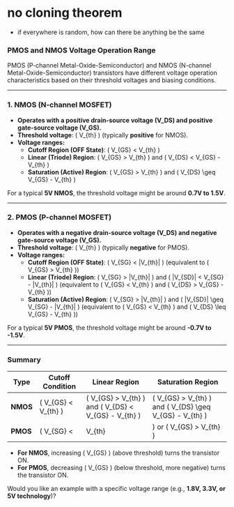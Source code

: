 # no cloning theorem 

- if everywhere is random, how can there be anything be the same

### **PMOS and NMOS Voltage Operation Range**

PMOS (P-channel Metal-Oxide-Semiconductor) and NMOS (N-channel Metal-Oxide-Semiconductor) transistors have different voltage operation characteristics based on their threshold voltages and biasing conditions.

---

### **1. NMOS (N-channel MOSFET)**
- **Operates with a positive drain-source voltage (V_DS) and positive gate-source voltage (V_GS).**
- **Threshold voltage**: \( V_{th} \) (typically **positive** for NMOS).
- **Voltage ranges:**
  - **Cutoff Region (OFF State)**: \( V_{GS} < V_{th} \)
  - **Linear (Triode) Region**: \( V_{GS} > V_{th} \) and \( V_{DS} < V_{GS} - V_{th} \)
  - **Saturation (Active) Region**: \( V_{GS} > V_{th} \) and \( V_{DS} \geq V_{GS} - V_{th} \)

For a typical **5V NMOS**, the threshold voltage might be around **0.7V to 1.5V**.

---

### **2. PMOS (P-channel MOSFET)**
- **Operates with a negative drain-source voltage (V_DS) and negative gate-source voltage (V_GS).**
- **Threshold voltage**: \( V_{th} \) (typically **negative** for PMOS).
- **Voltage ranges:**
  - **Cutoff Region (OFF State)**: \( V_{SG} < |V_{th}| \) (equivalent to \( V_{GS} > V_{th} \))
  - **Linear (Triode) Region**: \( V_{SG} > |V_{th}| \) and \( |V_{SD}| < V_{SG} - |V_{th}| \) (equivalent to \( V_{GS} < V_{th} \) and \( V_{DS} > V_{GS} - V_{th} \))
  - **Saturation (Active) Region**: \( V_{SG} > |V_{th}| \) and \( |V_{SD}| \geq V_{SG} - |V_{th}| \) (equivalent to \( V_{GS} < V_{th} \) and \( V_{DS} \leq V_{GS} - V_{th} \))

For a typical **5V PMOS**, the threshold voltage might be around **-0.7V to -1.5V**.

---

### **Summary**
| Type  | Cutoff Condition  | Linear Region  | Saturation Region  |
|--------|------------------|---------------|-------------------|
| **NMOS** | \( V_{GS} < V_{th} \)  | \( V_{GS} > V_{th} \) and \( V_{DS} < V_{GS} - V_{th} \) | \( V_{GS} > V_{th} \) and \( V_{DS} \geq V_{GS} - V_{th} \) |
| **PMOS** | \( V_{SG} < |V_{th}| \) or \( V_{GS} > V_{th} \) | \( V_{SG} > |V_{th}| \) and \( |V_{SD}| < V_{SG} - |V_{th}| \) | \( V_{SG} > |V_{th}| \) and \( |V_{SD}| \geq V_{SG} - |V_{th}| \) |

- **For NMOS**, increasing \( V_{GS} \) (above threshold) turns the transistor ON.
- **For PMOS**, decreasing \( V_{GS} \) (below threshold, more negative) turns the transistor ON.

Would you like an example with a specific voltage range (e.g., **1.8V, 3.3V, or 5V technology**)?
